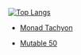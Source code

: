 <!-- ## Hi there 👋 -->

<!-- <p align="left"> 
   <img alt="Top Langs" src="https://github-readme-stats.vercel.app/api/top-langs/?username=sashi0034&layout=compact&theme=onedark" />
   <img alt="Trophy" src="https://github-profile-trophy.vercel.app/?username=sashi0034&theme=onedark" />
</p> -->

[![Top Langs](https://github-readme-stats.vercel.app/api/top-langs/?username=sashi0034&layout=compact&theme=onedark&langs_count=20&card_width=400)](https://github.com/anuraghazra/github-readme-stats)

- [Monad Tachyon](https://store.steampowered.com/app/3328960/Monad_Tachyon/)

- [Mutable 50](https://store.steampowered.com/app/3147480/Mutable_50/)

<!-- <p align="left"> 
  <img alt="Top Langs" height="150px" src="https://github-readme-stats.vercel.app/api/top-langs/?username=sashi0034&layout=compact&show_icons=true&theme=onedark" />
  <img alt="github stats" height="150px" src="https://github-readme-stats.vercel.app/api?username=sashi0034&theme=onedark&show_icons=ture" />
</p> -->

<!--  [![trophy](https://github-profile-trophy.vercel.app/?username=sashi0034&theme=onedark)](https://github.com/ryo-ma/github-profile-trophy) -->

<!--
**sashi0034/sashi0034** is a ✨ _special_ ✨ repository because its `README.md` (this file) appears on your GitHub profile.

Here are some ideas to get you started:

- 🔭 I’m currently working on ...
- 🌱 I’m currently learning ...
- 👯 I’m looking to collaborate on ...
- 🤔 I’m looking for help with ...
- 💬 Ask me about ...
- 📫 How to reach me: ...
- 😄 Pronouns: ...
- ⚡ Fun fact: ...
-->
